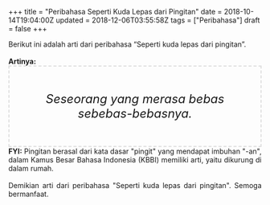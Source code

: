 +++
title = "Peribahasa Seperti Kuda Lepas dari Pingitan"
date = 2018-10-14T19:04:00Z
updated = 2018-12-06T03:55:58Z
tags = ["Peribahasa"]
draft = false
+++

<div dir="ltr" style="text-align: left;" trbidi="on"><div style="text-align: justify;">Berikut ini adalah arti dari peribahasa “Seperti kuda lepas dari pingitan”.</div><br /><div style="text-align: justify;"><b>Artinya:</b></div><div style="border: 2px dashed #ddd; font-size: 24px; height: auto; margin: 0 auto; padding: 50px; text-align: center; width: auto;"><i>Seseorang yang merasa bebas sebebas-bebasnya.</i></div><div style="text-align: justify;"><b>FYI:</b> Pingitan berasal dari kata dasar "pingit" yang mendapat imbuhan "-an", dalam Kamus Besar Bahasa Indonesia (KBBI) memiliki arti, yaitu dikurung di dalam rumah.</div><div style="text-align: justify;"><br /></div><div style="text-align: justify;">Demikian arti dari peribahasa "Seperti kuda lepas dari pingitan". Semoga bermanfaat.</div></div>
